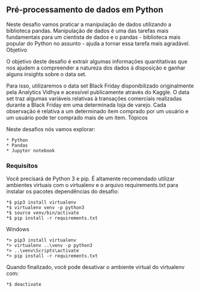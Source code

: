 ## Pré-processamento de dados em Python

Neste desafio vamos praticar a manipulação de dados utilizando a biblioteca pandas. Manipulação de dados é uma das tarefas mais fundamentais para um cientista de dados e o pandas - biblioteca mais popular do Python no assunto - ajuda a tornar essa tarefa mais agradável.
Objetivo

O objetivo deste desafio é extrair algumas informações quantitativas que nos ajudem a compreender a natureza dos dados à disposição e ganhar alguns insights sobre o data set.

Para isso, utilizaremos o data set Black Friday disponibilizado originalmente pela Analytics Vidhya e acessível publicamente através do Kaggle. O data set traz algumas variáveis relativas à transações comerciais realizadas durante a Black Friday em uma determinada loja de varejo. Cada observação é relativa a um determinado item comprado por um usuário e um usuário pode ter comprado mais de um item.
Tópicos

Neste desafios nós vamos explorar:

    * Python
    * Pandas
    * Jupyter notebook

### Requisitos

Você precisará de Python 3 e pip. É altamente recomendado utilizar ambientes virtuais com o virtualenv e o arquivo requirements.txt para instalar os pacotes dependências do desafio:

    *$ pip3 install virtualenv
    *$ virtualenv venv -p python3
    *$ source venv/bin/activate
    *$ pip install -r requirements.txt

Windows

    *> pip3 install virtualenv
    *> virtualenv ..\venv -p python3
    *> ..\venv\Scripts\activate
    *> pip install -r requirements.txt

Quando finalizado, você pode desativar o ambiente virtual do virtualenv com:

    *$ deactivate


